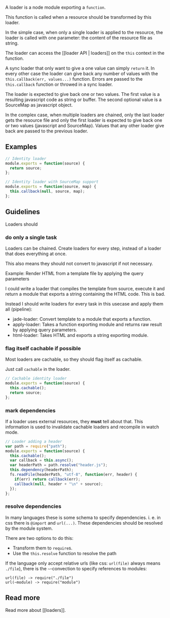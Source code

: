 A loader is a node module exporting a `function`.

This function is called when a resource should be transformed by this loader.

In the simple case, when only a single loader is applied to the resource, the loader is called with one parameter: the content of the resource file as string.

The loader can access the [[loader API | loaders]] on the `this` context in the function.

A sync loader that only want to give a one value can simply `return` it. In every other case the loader can give back any number of values with the `this.callback(err, values...)` function. Errors are passed to the `this.callback` function or throwed in a sync loader.

The loader is expected to give back one or two values. The first value is a resulting javascript code as string or buffer. The second optional value is a SourceMap as javascript object.

In the complex case, when multiple loaders are chained, only the last loader gets the resource file and only the first loader is expected to give back one or two values (javascript and SourceMap). Values that any other loader give back are passed to the previous loader.

## Examples

``` javascript
// Identity loader
module.exports = function(source) {
  return source;
};
```

``` javascript
// Identity loader with SourceMap support
module.exports = function(source, map) {
  this.callback(null, source, map);
};
```

## Guidelines

Loaders should

### do only a single task

Loaders can be chained. Create loaders for every step, instead of a loader that does everything at once.

This also means they should not convert to javascript if not necessary.

Example: Render HTML from a template file by applying the query parameters

I could write a loader that compiles the template from source, execute it and return a module that exports a string containing the HTML code. This is bad.

Instead I should write loaders for every task in this usecase and apply them all (pipeline):

* jade-loader: Convert template to a module that exports a function.
* apply-loader: Takes a function exporting module and returns raw result by applying query parameters.
* html-loader: Takes HTML and exports a string exporting module.

### flag itself cachable if possible

Most loaders are cachable, so they should flag itself as cachable.

Just call `cachable` in the loader.

``` javascript
// Cachable identity loader
module.exports = function(source) {
  this.cachable();
  return source;
};
```

### mark dependencies

If a loader uses external resources, they **must** tell about that. This information is used to invalidate cachable loaders and recompile in watch mode.

``` javascript
// Loader adding a header
var path = require("path");
module.exports = function(source) {
  this.cachable();
  var callback = this.async();
  var headerPath = path.resolve("header.js");
  this.dependency(headerPath);
  fs.readFile(headerPath, "utf-8", function(err, header) {
    if(err) return callback(err);
    callback(null, header + "\n" + source);
  });
};
```

### resolve dependencies

In many languages these is some schema to specify dependencies. i. e. in css there is `@import` and `url(...)`. These dependencies should be resolved by the module system.

There are two options to do this:

* Transform them to `require`s.
* Use the `this.resolve` function to resolve the path

If the language only accept relative urls (like css: `url(file)` always means `./file`), there is the `~`-convection to specify references to modules:

``` text
url(file) -> require("./file")
url(~module) -> require("module")
```

## Read more

Read more about [[loaders]].
